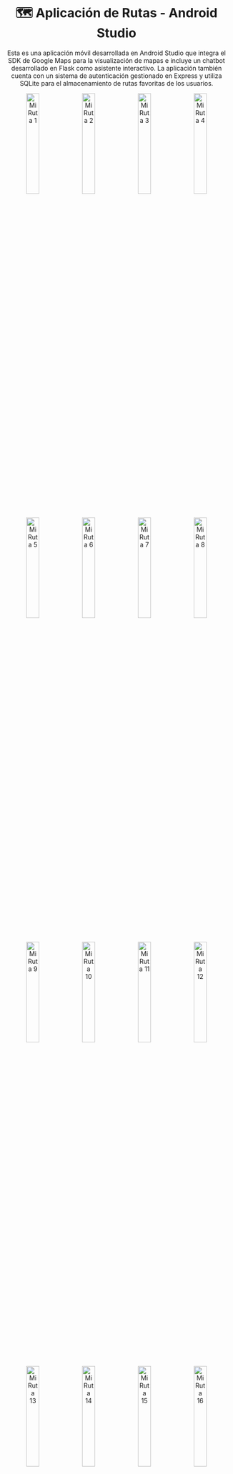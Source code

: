 <h1 align="center"> 🗺️ Aplicación de Rutas - Android Studio</h1>
<p align="center">
  Esta es una aplicación móvil desarrollada en Android Studio que integra el SDK de Google Maps para la visualización de mapas e incluye un chatbot desarrollado en Flask como asistente interactivo.
  La aplicación también cuenta con un sistema de autenticación gestionado en Express y utiliza SQLite para el almacenamiento de rutas favoritas de los usuarios.
</p>

<p align="center"> 
  <img width="24%" alt="MiRuta 1" src="https://github.com/user-attachments/assets/565a00c6-b6c2-49a0-8d26-b81e95e74395" />
  <img width="24%" alt="MiRuta 2" src="https://github.com/user-attachments/assets/df90c8bb-83f6-4b8c-9158-0f011c287b6b" />
  <img width="24%" alt="MiRuta 3" src="https://github.com/user-attachments/assets/3df62038-30b3-4a33-ad18-2d151a3db1ec" />
  <img width="24%" alt="MiRuta 4" src="https://github.com/user-attachments/assets/159af63b-11f1-4af5-bc49-ad36fc50406c" />
</p> 

<p align="center">
  <img width="24%" alt="MiRuta 5" src="https://github.com/user-attachments/assets/8f7c4ee4-a261-41ba-967d-9f4ec6cf01d2" />
  <img width="24%" alt="MiRuta 6" src="https://github.com/user-attachments/assets/64f08137-db46-4c07-ab5e-0aa6ba88afa3" />
  <img width="24%" alt="MiRuta 7" src="https://github.com/user-attachments/assets/9dc61302-2477-46ae-be1e-4d514d651e6c" />
  <img width="24%" alt="MiRuta 8" src="https://github.com/user-attachments/assets/13e70209-cc22-42c4-a6ec-30df49f6fc8a" />
</p> 

<p align="center">
  <img width="24%" alt="MiRuta 9" src="https://github.com/user-attachments/assets/3eef91cc-17e9-4bcf-bc11-ad162c853a8d" />
  <img width="24%" alt="MiRuta 10" src="https://github.com/user-attachments/assets/9f46c206-33b9-4930-bf9e-b43b461baac3" />
  <img width="24%" alt="MiRuta 11" src="https://github.com/user-attachments/assets/147eec43-da7b-4e01-a509-b093a5016cb7" />
  <img width="24%" alt="MiRuta 12" src="https://github.com/user-attachments/assets/abe5e9e9-878c-4281-b573-f20a7d40b3aa" />
</p> 

<p align="center">
  <img width="24%" alt="MiRuta 13" src="https://github.com/user-attachments/assets/3f0e3773-1d9f-4eed-acd5-9ef126050a55" />
  <img width="24%" alt="MiRuta 14" src="https://github.com/user-attachments/assets/9c163151-6eb6-46b8-989e-d893581a5eb1" />
  <img width="24%" alt="MiRuta 15" src="https://github.com/user-attachments/assets/b8f1bae7-ff8a-4c06-9d7d-0bf4c44cf37f" />
  <img width="24%" alt="MiRuta 16" src="https://github.com/user-attachments/assets/e1e8e837-621a-46ac-a8d6-5ce108929236" />
</p> 

<p align="center">
  <img width="24%" alt="MiRuta 17" src="https://github.com/user-attachments/assets/7dd6e834-f4af-448f-b577-ac6d6fbb5723" />
</p> 


## 🚀 Tecnologías Utilizadas
### 📱 Aplicación móvil

Android Studio (Java/Kotlin)
Google Maps SDK
SQLite (almacenamiento local)

### 🤖 Chatbot
Flask (Python)

### 🔐 Autenticación
Node.js + Express
JWT (tokens de autenticación)

## ⚙️ Instalación y Configuración
### 1️⃣ Clonar el repositorio
```bash
git clone https://github.com/usuario/android-rutas-app.git
cd android-rutas-app
```

### 2️⃣ Configuración de la App en Android Studio
Abrir la carpeta android-app en Android Studio.
Configurar una API Key de Google Maps en el archivo AndroidManifest.xml:
```bash
<meta-data android:name="com.google.android.geo.API_KEY" android:value="TU_API_KEY_AQUI"/>
```

Ejecutar la aplicación en un emulador o dispositivo físico.

### 3️⃣ Configuración del Chatbot (Flask)
```bash
cd chatbot
pip install -r requirements.txt
python app.py
```

El chatbot correrá en: http://localhost:5000

### 4️⃣ Configuración del Backend de Autenticación (Express)
```bash
cd backend-auth
npm install
npm run dev
```
El backend se ejecutará en: http://localhost:4000

## 📌 Funcionalidades
🗺️ Google Maps integrado: Visualiza mapas interactivos con la ubicación actual.
💬 Chatbot inteligente: Asistente desarrollado en Flask para resolver dudas.
🔐 Sistema de autenticación: Registro e inicio de sesión con Express y JWT.
⭐ Favoritos: Guarda rutas en SQLite para acceder a ellas rápidamente.

## 📖 Notas
Requiere configurar la API Key de Google Maps antes de ejecutar la app.
Flask y Express deben estar corriendo para que el chatbot y la autenticación funcionen.
SQLite se maneja localmente dentro de la aplicación móvil.


